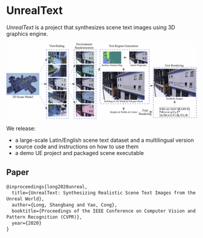 # UnrealText

_UnrealText_ is a project that synthesizes scene text images using 3D graphics engine. 

![pipeline](imgs/pipeline.jpg)


We release:

- a large-scale Latin/English scene text dataset and a multilingual version
- source code and instructions on how to use them
- a demo UE project and packaged scene executable

## Paper
```
@inproceedings{long2020unreal,
  title={UnrealText: Synthesizing Realistic Scene Text Images from the Unreal World},
  author={Long, Shangbang and Yao, Cong},
  booktitle={Proceedings of the IEEE Conference on Computer Vision and Pattern Recognition (CVPR)},
  year={2020}
}
```